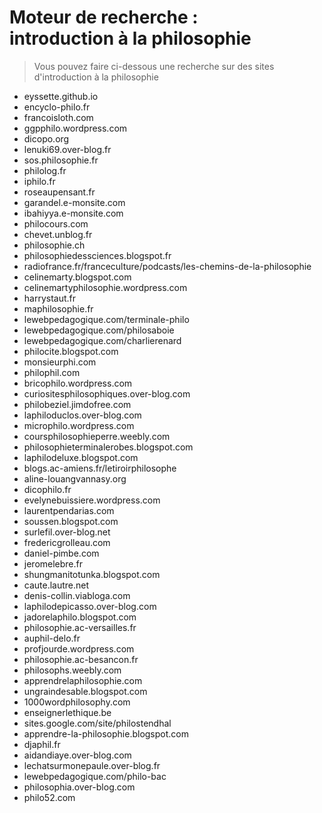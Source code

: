 # Moteur de recherche : <br>introduction à la philosophie

> Vous pouvez faire ci-dessous une recherche sur des sites d'introduction à la philosophie

- eyssette.github.io
- encyclo-philo.fr
- francoisloth.com
- ggpphilo.wordpress.com
- dicopo.org
- lenuki69.over-blog.fr
- sos.philosophie.fr
- philolog.fr
- iphilo.fr
- roseaupensant.fr
- garandel.e-monsite.com
- ibahiyya.e-monsite.com
- philocours.com
- chevet.unblog.fr
- philosophie.ch
- philosophiedessciences.blogspot.fr
- radiofrance.fr/franceculture/podcasts/les-chemins-de-la-philosophie
- celinemarty.blogspot.com
- celinemartyphilosophie.wordpress.com
- harrystaut.fr
- maphilosophie.fr
- lewebpedagogique.com/terminale-philo
- lewebpedagogique.com/philosaboie
- lewebpedagogique.com/charlierenard
- philocite.blogspot.com
- monsieurphi.com
- philophil.com
- bricophilo.wordpress.com
- curiositesphilosophiques.over-blog.com
- philobeziel.jimdofree.com
- laphiloduclos.over-blog.com
- microphilo.wordpress.com
- coursphilosophieperre.weebly.com
- philosophieterminalerobes.blogspot.com
- laphilodeluxe.blogspot.com
- blogs.ac-amiens.fr/letiroirphilosophe
- aline-louangvannasy.org
- dicophilo.fr
- evelynebuissiere.wordpress.com
- laurentpendarias.com
- soussen.blogspot.com
- surlefil.over-blog.net
- fredericgrolleau.com
- daniel-pimbe.com
- jeromelebre.fr
- shungmanitotunka.blogspot.com
- caute.lautre.net
- denis-collin.viabloga.com
- laphilodepicasso.over-blog.com
- jadorelaphilo.blogspot.com
- philosophie.ac-versailles.fr
- auphil-delo.fr
- profjourde.wordpress.com
- philosophie.ac-besancon.fr
- philosophs.weebly.com
- apprendrelaphilosophie.com
- ungraindesable.blogspot.com
- 1000wordphilosophy.com
- enseignerlethique.be
- sites.google.com/site/philostendhal
- apprendre-la-philosophie.blogspot.com
- djaphil.fr
- aidandiaye.over-blog.com
- lechatsurmonepaule.over-blog.fr
- lewebpedagogique.com/philo-bac
- philosophia.over-blog.com
- philo52.com